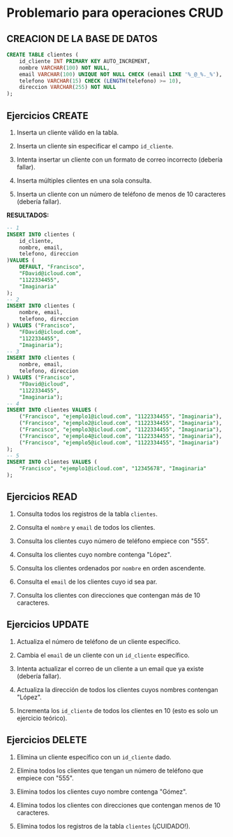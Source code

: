 # Problemario para operaciones CRUD

## CREACION DE LA BASE DE DATOS

```sql
CREATE TABLE clientes (
    id_cliente INT PRIMARY KEY AUTO_INCREMENT,
    nombre VARCHAR(100) NOT NULL,
    email VARCHAR(100) UNIQUE NOT NULL CHECK (email LIKE '%_@_%._%'),
    telefono VARCHAR(15) CHECK (LENGTH(telefono) >= 10),
    direccion VARCHAR(255) NOT NULL
);
```

## Ejercicios CREATE

1. Inserta un cliente válido en la tabla.

2. Inserta un cliente sin especificar el campo `id_cliente`.

3. Intenta insertar un cliente con un formato de correo incorrecto (debería fallar).

4. Inserta múltiples clientes en una sola consulta.

5. Inserta un cliente con un número de teléfono de menos de 10 caracteres (debería fallar).

**RESULTADOS:**
```sql
-- 1
INSERT INTO clientes (
    id_cliente,
    nombre, email,
    telefono, direccion
)VALUES (
    DEFAULT, "Francisco",
    "FDavid@icloud.com",
    "1122334455",
    "Imaginaria"
);
-- 2
INSERT INTO clientes (
    nombre, email,
    telefono, direccion
) VALUES ("Francisco",
    "FDavid@icloud.com",
    "1122334455",
    "Imaginaria");
-- 3
INSERT INTO clientes (
    nombre, email,
    telefono, direccion
) VALUES ("Francisco",
    "FDavid@icloud",
    "1122334455",
    "Imaginaria");
-- 4
INSERT INTO clientes VALUES (
    ("Francisco", "ejemplo1@icloud.com", "1122334455", "Imaginaria"),
    ("Francisco", "ejemplo2@icloud.com", "1122334455", "Imaginaria"),
    ("Francisco", "ejemplo3@icloud.com", "1122334455", "Imaginaria"),
    ("Francisco", "ejemplo4@icloud.com", "1122334455", "Imaginaria"),
    ("Francisco", "ejemplo5@icloud.com", "1122334455", "Imaginaria")
);
-- 5
INSERT INTO clientes VALUES (
    "Francisco", "ejemplo1@icloud.com", "12345678", "Imaginaria"
);
```
## Ejercicios READ

1. Consulta todos los registros de la tabla `clientes`.

2. Consulta el `nombre` y `email` de todos los clientes.

3. Consulta los clientes cuyo número de teléfono empiece con "555".

4. Consulta los clientes cuyo nombre contenga "López".

5. Consulta los clientes ordenados por `nombre` en orden ascendente.

6. Consulta el `email` de los clientes cuyo id sea par.

7. Consulta los clientes con direcciones que contengan más de 10 caracteres.

## Ejercicios UPDATE

1. Actualiza el número de teléfono de un cliente específico.

2. Cambia el `email` de un cliente con un `id_cliente` específico.

3. Intenta actualizar el correo de un cliente a un email que ya existe (debería fallar).

4. Actualiza la dirección de todos los clientes cuyos nombres contengan "López".

5. Incrementa los `id_cliente` de todos los clientes en 10 (esto es solo un ejercicio teórico).

## Ejercicios DELETE

1. Elimina un cliente específico con un `id_cliente` dado.

2. Elimina todos los clientes que tengan un número de teléfono que empiece con "555".

3. Elimina todos los clientes cuyo nombre contenga "Gómez".

4. Elimina todos los clientes con direcciones que contengan menos de 10 caracteres.

5. Elimina todos los registros de la tabla `clientes` (¡CUIDADO!).


